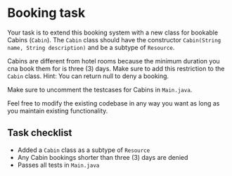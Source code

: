 # Booking task

Your task is to extend this booking system with a new class for bookable Cabins (`Cabin`).
The `Cabin` class should have the constructor `Cabin(String name, String description)` and be a subtype of `Resource`.

Cabins are different from hotel rooms because the minimum duration you cna book them for is three (3) days.
Make sure to add this restriction to the `Cabin` class. 
Hint: You can return null to deny a booking.

Make sure to uncomment the testcases for Cabins in `Main.java`.

Feel free to modify the existing codebase in any way you want as long as you maintain existing functionality.

## Task checklist
* Added a `Cabin` class as a subtype of `Resource`
* Any Cabin bookings shorter than three (3) days are denied
* Passes all tests in `Main.java`
